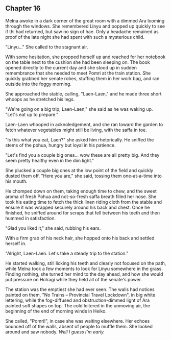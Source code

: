 <!-- 

- Melna heads to Shaki Terminal to meet Pomri, but Pomri doesn't show
- Linyu is selling a stolen tool at the station
- Melna chases after hae with Laen-Laen and catches hae
- The two travel to Yansha and talk on the way.

- At Yansha, they meet Setre(?)

 -->

## Chapter 16


  Melna awoke in a dark corner of the great room with a dimmed Ara looming through the windows. She remembered Linyu and popped up quickly to see if thi had returned, but saw no sign of hae. Only a headache remained as proof of the late night she had spent with such a mysterious child.

  "Linyu..." She called to the stagnant air.

  With some hesitation, she propped herself up and reached for her notebook on the table next to the cushion she had been sleeping on. The book opened directly to the current day and she stood up in sudden remembrance that she needed to meet Pomri at the train station. She quickly grabbed her senate robes, stuffing them in her work bag, and ran outside into the foggy morning.

  She approached the stable, calling, "Laen-Laen," and he made three short whoops as he stretched his legs.

  "We're going on a big trip, Laen-Laen," she said as he was waking up. "Let's eat up to prepare."

  Laen-Laen whooped in acknoledgement, and she ran toward the garden to fetch whatever vegetables might still be living, with the saffa in toe.

  "Is this what you eat, Laen?" she asked him rhetorically. He sniffed the stems of the pohua, hungry but loyal in his patience.

  "Let's find you a couple big ones... wow these are all pretty big. And they seem pretty healthy even in the dim light."

  She plucked a couple big ones at the low point of the field and quickly dusted them off. "Here you are," she said, tossing them one-at-a-time into his mouth.

  He chomped down on them, taking enough time to chew, and the sweet aroma of fresh Pohua and not-so-fresh saffa breath filled her nose. She took his eating time to fetch the thick linen riding cloth from the stable and ensure it was wrapped securely around his back and chest. Once he finished, he sniffed around for scraps that fell between his teeth and then hummed in satisfaction.

  "Glad you liked it," she said, rubbing his ears.
  
  With a firm grab of his neck hair, she hopped onto his back and settled herself in.

  "Alright, Laen-Laen. Let's take a steady trip to the station."

  He started walking, still licking his teeth and clearly not focused on the path, while Melna took a few moments to look for Linyu somewhere in the grass. Finding nothing, she turned her mind to the day ahead, and how she would put pressure on Holragi while they held all of the senate's power.

  The station was the emptiest she had ever seen. The walls had notices painted on them, "No Trains – Provincial Travel Lockdown", in big white lettering, while the fog-diffused and obstruction-dimmed light of Ara painted soft shapes on top. The cold loitered in the unmoving air, the beginning of the end of morning winds in Heiko.

  She called, "Pomri!", in case she was waiting elsewhere. Her echoes bounced off of the walls, absent of people to muffle them. She looked around and saw nobody. *Well I guess I'm early.*









<!-- 
She changed the subject in attempt to build trust, "Here. Let me show you something."

She reached under her shirt to reveal her family pendant. Silver, and slightly worn from use.

"Have you seen one of these before? It's a pendant that my nather made for me. We keep track of our family trees with tiny engravings on the inside."

Slowly, she removed it from her neck and held it out to Linyu, who was still staring into the distance.

"Want to see it?"

Linyu was confused but took a look anyway. Mel watched as thi looked intently at the engravings. Suddenly, thi reached into hae shirt and pulled out a pendant of hae own and began to compare the two. Melna was shocked to see Kipnu's pendant in the hands of this strange kaln.

"Where did you get that?!" She asked, grasping to see Kip's pendant

Linyu quickly finished checking the two and hae eyes started to water. Without a moment's pause, thi flung haeself at Melna and made whimpering breaths into her shoulder.

"Kip," thi whispered through tears. She let hae cry a bit more but her mind kept racing back and forth to all of the possibilities that could have led to this moment.

"Is he ok?" She asked.

Thi shook hae head.

"Was it the fire?"

Thi shook hae head again.

"Do you know where he is?"

"Mom," thi whispered with a tremble.

"Your mother – he's with your mother?"

Thi began to cry more and Mel held her shoulder out to cry on. For the moment, she believed Kip to be safe. 


It smelled faintly of the ocean, but nothing else stood out to her. *What happened to you, Kip? How did a kaln find your pendant and then bring it all the way back here?*
-->